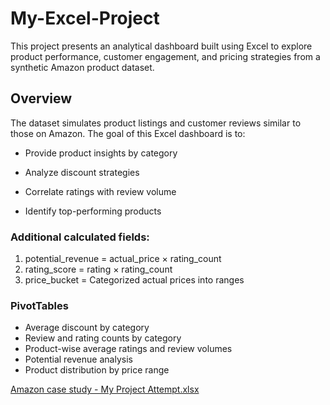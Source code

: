 # My-Excel-Project
This project presents an analytical dashboard built using Excel to explore product performance, customer engagement, and pricing strategies from a synthetic Amazon product dataset.

## Overview
The dataset simulates product listings and customer reviews similar to those on Amazon. The goal of this Excel dashboard is to:

- Provide product insights by category

- Analyze discount strategies

- Correlate ratings with review volume

- Identify top-performing products


 ### Additional calculated fields:
  1. potential_revenue = actual_price × rating_count
  2. rating_score = rating × rating_count
  3. price_bucket = Categorized actual prices into ranges


### PivotTables
- Average discount by category
- Review and rating counts by category
- Product-wise average ratings and review volumes
- Potential revenue analysis
- Product distribution by price range

[Amazon case study - My Project Attempt.xlsx](https://github.com/user-attachments/files/21068402/Amazon.case.study.-.My.Project.Attempt.xlsx)

